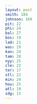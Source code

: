 ```yaml
---
layout: post
smith: 184
johnson: 169
pit: 22
phi: 24
bal: 27
bos: 19
lad: 21
was: 19
kan: 24
tam: 28
nyy: 25
cle: 22
tor: 17
stl: 22
min: 24
hou: 25
atl: 19
sdg: 15
---
```

